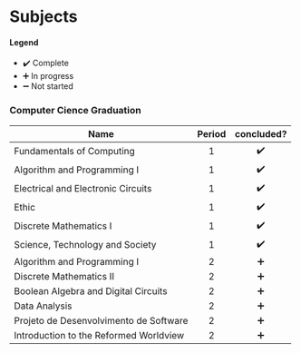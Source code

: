 
# Subjects

#### Legend
* :heavy_check_mark:  Complete
* :heavy_plus_sign:   In progress
* :heavy_minus_sign:  Not started

### Computer Cience Graduation

| Name                                                                        | Period | concluded?
| --------------------------------------------------------------------------- |:---:| :----------------: |
| Fundamentals of Computing                                                   | 1   | :heavy_check_mark: |
| Algorithm and Programming I                                                 | 1   | :heavy_check_mark: |
| Electrical and Electronic Circuits                                          | 1   | :heavy_check_mark: |
| Ethic                                                                       | 1   | :heavy_check_mark: |
| Discrete Mathematics I                                                      | 1   | :heavy_check_mark: |
| Science, Technology and Society                                             | 1   | :heavy_check_mark: |
| Algorithm and Programming I                                                 | 2   | :heavy_plus_sign: |
| Discrete Mathematics II                                                     | 2   | :heavy_plus_sign: |
| Boolean Algebra and Digital Circuits                                        | 2   | :heavy_plus_sign: |
| Data Analysis                                                               | 2   | :heavy_plus_sign: |
| Projeto de Desenvolvimento de Software                                      | 2   | :heavy_plus_sign: |
| Introduction to the Reformed Worldview                                      | 2   | :heavy_plus_sign: |
